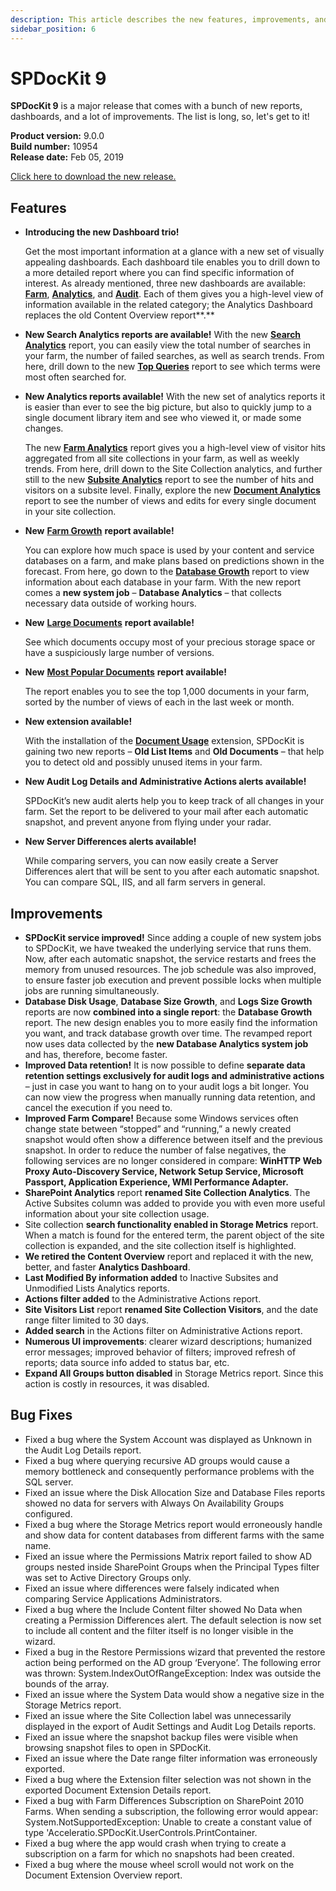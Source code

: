 ```yaml
---
description: This article describes the new features, improvements, and bug fixes that are delivered in SPDocKit 9.
sidebar_position: 6
---
```


# SPDocKit 9

**SPDocKit 9** is a major release that comes with a bunch of new reports, dashboards, and a lot of improvements. The list is long, so, let's get to it!

**Product version:** 9.0.0  
**Build number:** 10954  
**Release date:** Feb 05, 2019

[Click here to download the new release.](https://www.syskit.com/products/spdockit/download/)

## Features

* **Introducing the new Dashboard trio!**

  Get the most important information at a glance with a new set of visually appealing dashboards. Each dashboard tile enables you to drill down to a more detailed report where you can find specific information of interest. As already mentioned, three new dashboards are available: [**Farm**](../explore-reports-and-create-documentation/farm-explorer/farm-dashboard.md), [**Analytics**](../explore-reports-and-create-documentation/analytics-and-usage-reports/analytics-dashboard.md), and [**Audit**](../explore-reports-and-create-documentation/audit-reports/audit-dashboard.md). Each of them gives you a high-level view of information available in the related category; the Analytics Dashboard replaces the old Content Overview report**.**

* **New Search Analytics reports are available!** With the new [**Search Analytics**](../explore-reports-and-create-documentation/analytics-and-usage-reports/analytics-and-usage-reports-screen.md#search-analytics) report, you can easily view the total number of searches in your farm, the number of failed searches, as well as search trends. From here, drill down to the new [**Top Queries**](../explore-reports-and-create-documentation/analytics-and-usage-reports/analytics-and-usage-reports-screen.md#search-analytics) report to see which terms were most often searched for.
* **New Analytics reports available!** With the new set of analytics reports it is easier than ever to see the big picture, but also to quickly jump to a single document library item and see who viewed it, or made some changes.

  The new [**Farm Analytics**](../explore-reports-and-create-documentation/analytics-and-usage-reports/analytics-and-usage-reports-screen.md#analytics) report gives you a high-level view of visitor hits aggregated from all site collections in your farm, as well as weekly trends. From here, drill down to the Site Collection analytics, and further still to the new [**Subsite Analytics**](../explore-reports-and-create-documentation/analytics-and-usage-reports/analytics-and-usage-reports-screen.md#analytics) report to see the number of hits and visitors on a subsite level. Finally, explore the new [**Document Analytics**](../explore-reports-and-create-documentation/analytics-and-usage-reports/analytics-and-usage-reports-screen.md#analytics) report to see the number of views and edits for every single document in your site collection.

* **New** [**Farm Growth**](../explore-reports-and-create-documentation/analytics-and-usage-reports/analytics-and-usage-reports-screen.md#storage-metrics--growth) **report available!**

  You can explore how much space is used by your content and service databases on a farm, and make plans based on predictions shown in the forecast. From here, go down to the [**Database Growth**](../explore-reports-and-create-documentation/analytics-and-usage-reports/analytics-and-usage-reports-screen.md#storage-metrics--growth) report to view information about each database in your farm. With the new report comes a **new system job** – **Database Analytics** – that collects necessary data outside of working hours.

* **New** [**Large Documents**](../explore-reports-and-create-documentation/analytics-and-usage-reports/analytics-and-usage-reports-screen.md#storage-metrics--growth) **report available!**

  See which documents occupy most of your precious storage space or have a suspiciously large number of versions.

* **New** [**Most Popular Documents**](../explore-reports-and-create-documentation/analytics-and-usage-reports/analytics-and-usage-reports-screen.md#analytics) **report available!**

  The report enables you to see the top 1,000 documents in your farm, sorted by the number of views of each in the last week or month.

* **New extension available!**

  With the installation of the [**Document Usage**](../explore-reports-and-create-documentation/analytics-and-usage-reports/analytics-and-usage-reports-screen.md#document-reports) extension, SPDocKit is gaining two new reports – **Old List Items** and **Old Documents** – that help you to detect old and possibly unused items in your farm.

* **New Audit Log Details and Administrative Actions alerts available!**

  SPDocKit’s new audit alerts help you to keep track of all changes in your farm. Set the report to be delivered to your mail after each automatic snapshot, and prevent anyone from flying under your radar.

* **New Server Differences alerts available!**

  While comparing servers, you can now easily create a Server Differences alert that will be sent to you after each automatic snapshot. You can compare SQL, IIS, and all farm servers in general.

## Improvements

* **SPDocKit service improved!** Since adding a couple of new system jobs to SPDocKit, we have tweaked the underlying service that runs them. Now, after each automatic snapshot, the service restarts and frees the memory from unused resources. The job schedule was also improved, to ensure faster job execution and prevent possible locks when multiple jobs are running simultaneously.
* **Database Disk Usage**, **Database Size Growth**, and **Logs Size Growth** reports are now **combined into a single report**: the **Database Growth** report. The new design enables you to more easily find the information you want, and track database growth over time. The revamped report now uses data collected by the **new Database Analytics system job** and has, therefore, become faster.
* **Improved Data retention!**  It is now possible to define **separate data retention settings exclusively for audit logs and administrative actions** – just in case you want to hang on to your audit logs a bit longer. You can now view the progress when manually running data retention, and cancel the execution if you need to.
* **Improved Farm Compare!**  Because some Windows services often change state between “stopped” and “running,” a newly created snapshot would often show a difference between itself and the previous snapshot. In order to reduce the number of false negatives, the following services are no longer considered in compare: **WinHTTP Web Proxy Auto-Discovery Service, Network Setup Service, Microsoft Passport, Application Experience, WMI Performance Adapter.**
* **SharePoint Analytics** report **renamed Site Collection Analytics**.  The Active Subsites column was added to provide you with even more useful information about your site collection usage.
* Site collection **search functionality enabled in Storage Metrics** report.  When a match is found for the entered term, the parent object of the site collection is expanded, and the site collection itself is highlighted.
* **We retired the Content Overview** report and replaced it with the new, better, and faster **Analytics Dashboard**.
* **Last Modified By information added** to Inactive Subsites and Unmodified Lists Analytics reports.
* **Actions filter added** to the Administrative Actions report.
* **Site Visitors List** report **renamed Site Collection Visitors**, and the date range filter limited to 30 days.
* **Added search** in the Actions filter on Administrative Actions report.
* **Numerous UI improvements**: clearer wizard descriptions; humanized error messages; improved behavior of filters; improved refresh of reports; data source info added to status bar, etc.
* **Expand All Groups button disabled** in Storage Metrics report. Since this action is costly in resources, it was disabled.

## Bug Fixes

* Fixed a bug where the System Account was displayed as Unknown in the Audit Log Details report.
* Fixed a bug where querying recursive AD groups would cause a memory bottleneck and consequently performance problems with the SQL server.
* Fixed an issue where the Disk Allocation Size and Database Files reports showed no data for servers with Always On Availability Groups configured.
* Fixed a bug where the Storage Metrics report would erroneously handle and show data for content databases from different farms with the same name.
* Fixed an issue where the Permissions Matrix report failed to show AD groups nested inside SharePoint Groups when the Principal Types filter was set to Active Directory Groups only.
* Fixed an issue where differences were falsely indicated when comparing Service Applications Administrators.
* Fixed a bug where the Include Content filter showed No Data when creating a Permission Differences alert. The default selection is now set to include all content and the filter itself is no longer visible in the wizard.
* Fixed a bug in the Restore Permissions wizard that prevented the restore action being performed on the AD group ‘Everyone’. The following error was thrown: System.IndexOutOfRangeException: Index was outside the bounds of the array.
* Fixed an issue where the System Data would show a negative size in the Storage Metrics report.
* Fixed an issue where the Site Collection label was unnecessarily displayed in the export of Audit Settings and Audit Log Details reports.
* Fixed an issue where the snapshot backup files were visible when browsing snapshot files to open in SPDocKit.
* Fixed an issue where the Date range filter information was erroneously exported.
* Fixed a bug where the Extension filter selection was not shown in the exported Document Extension Details report.
* Fixed a bug with Farm Differences Subscription on SharePoint 2010 Farms. When sending a subscription, the following error would appear: System.NotSupportedException: Unable to create a constant value of type 'Acceleratio.SPDocKit.UserControls.PrintContainer.
* Fixed a bug where the app would crash when trying to create a subscription on a farm for which no snapshots had been created.
* Fixed a bug where the mouse wheel scroll would not work on the Document Extension Overview report.

